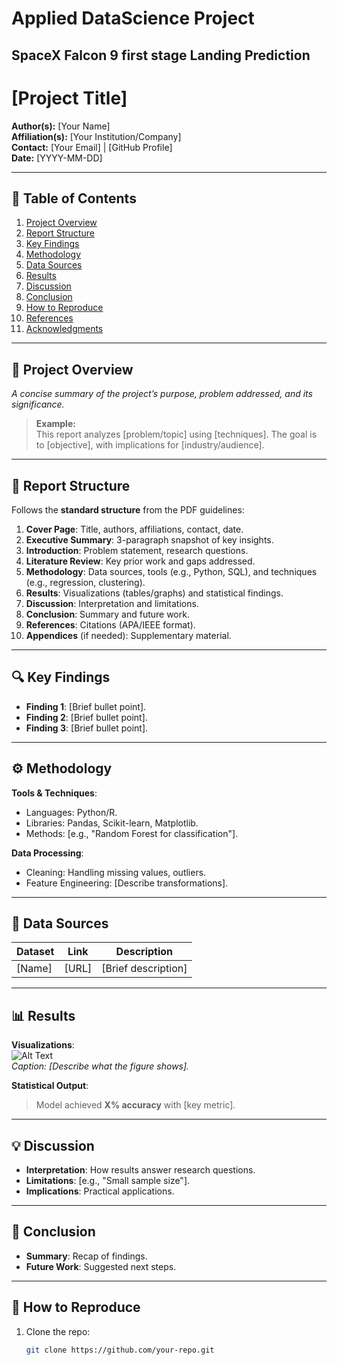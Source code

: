# **Applied DataScience Project**
## **SpaceX Falcon 9 first stage Landing Prediction**
# [Project Title]  
**Author(s):** [Your Name]  
**Affiliation(s):** [Your Institution/Company]  
**Contact:** [Your Email] | [GitHub Profile]  
**Date:** [YYYY-MM-DD]  

---

## 📌 **Table of Contents**  
1. [Project Overview](#-project-overview)  
2. [Report Structure](#-report-structure)  
3. [Key Findings](#-key-findings)  
4. [Methodology](#-methodology)  
5. [Data Sources](#-data-sources)  
6. [Results](#-results)  
7. [Discussion](#-discussion)  
8. [Conclusion](#-conclusion)  
9. [How to Reproduce](#-how-to-reproduce)  
10. [References](#-references)  
11. [Acknowledgments](#-acknowledgments)  

---

## 🚀 **Project Overview**  
*A concise summary of the project’s purpose, problem addressed, and its significance.*  
> **Example:**  
> This report analyzes [problem/topic] using [techniques]. The goal is to [objective], with implications for [industry/audience].  

---

## 📄 **Report Structure**  
Follows the **standard structure** from the PDF guidelines:  
1. **Cover Page**: Title, authors, affiliations, contact, date.  
2. **Executive Summary**: 3-paragraph snapshot of key insights.  
3. **Introduction**: Problem statement, research questions.  
4. **Literature Review**: Key prior work and gaps addressed.  
5. **Methodology**: Data sources, tools (e.g., Python, SQL), and techniques (e.g., regression, clustering).  
6. **Results**: Visualizations (tables/graphs) and statistical findings.  
7. **Discussion**: Interpretation and limitations.  
8. **Conclusion**: Summary and future work.  
9. **References**: Citations (APA/IEEE format).  
10. **Appendices** (if needed): Supplementary material.  

---

## 🔍 **Key Findings**  
- **Finding 1**: [Brief bullet point].  
- **Finding 2**: [Brief bullet point].  
- **Finding 3**: [Brief bullet point].  

---

## ⚙️ **Methodology**  
**Tools & Techniques**:  
- Languages: Python/R.  
- Libraries: Pandas, Scikit-learn, Matplotlib.  
- Methods: [e.g., "Random Forest for classification"].  

**Data Processing**:  
- Cleaning: Handling missing values, outliers.  
- Feature Engineering: [Describe transformations].  

---

## 📂 **Data Sources**  
| Dataset | Link | Description |  
|---------|------|-------------|  
| [Name]  | [URL] | [Brief description] |  

---

## 📊 **Results**  
**Visualizations**:  
![Alt Text](path/to/image.png)  
*Caption: [Describe what the figure shows].*  

**Statistical Output**:  
> Model achieved **X% accuracy** with [key metric].  

---

## 💡 **Discussion**  
- **Interpretation**: How results answer research questions.  
- **Limitations**: [e.g., "Small sample size"].  
- **Implications**: Practical applications.  

---

## 🎯 **Conclusion**  
- **Summary**: Recap of findings.  
- **Future Work**: Suggested next steps.  

---

## 🔄 **How to Reproduce**  
1. Clone the repo:  
   ```bash  
   git clone https://github.com/your-repo.git  

